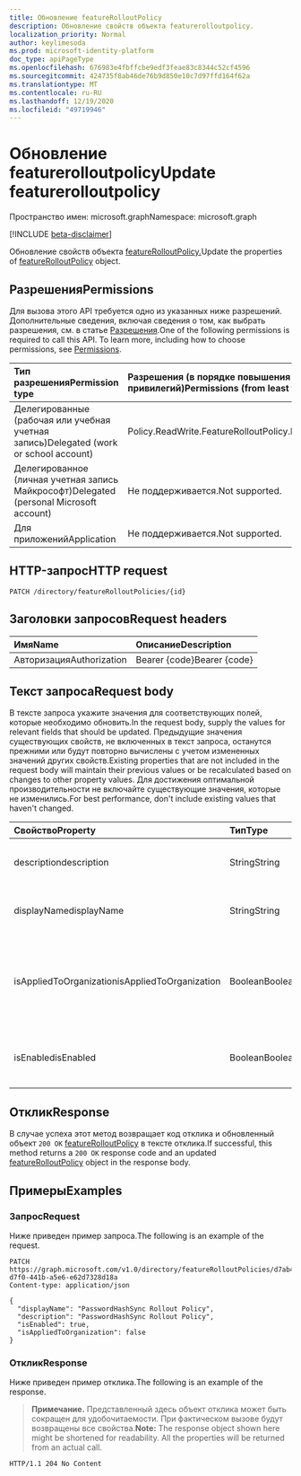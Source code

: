 ```yaml
---
title: Обновление featureRolloutPolicy
description: Обновление свойств объекта featurerolloutpolicy.
localization_priority: Normal
author: keylimesoda
ms.prod: microsoft-identity-platform
doc_type: apiPageType
ms.openlocfilehash: 676983e4fbffcbe9edf3feae83c8344c52cf4596
ms.sourcegitcommit: 424735f8ab46de76b9d850e10c7d97ffd164f62a
ms.translationtype: MT
ms.contentlocale: ru-RU
ms.lasthandoff: 12/19/2020
ms.locfileid: "49719946"
---
```

# <a name="update-featurerolloutpolicy"></a><span data-ttu-id="0cf06-103">Обновление featurerolloutpolicy</span><span class="sxs-lookup"><span data-stu-id="0cf06-103">Update featurerolloutpolicy</span></span>

<span data-ttu-id="0cf06-104">Пространство имен: microsoft.graph</span><span class="sxs-lookup"><span data-stu-id="0cf06-104">Namespace: microsoft.graph</span></span>

[!INCLUDE [beta-disclaimer](../../includes/beta-disclaimer.md)]

<span data-ttu-id="0cf06-105">Обновление свойств объекта [featureRolloutPolicy.](../resources/featurerolloutpolicy.md)</span><span class="sxs-lookup"><span data-stu-id="0cf06-105">Update the properties of [featureRolloutPolicy](../resources/featurerolloutpolicy.md) object.</span></span>

## <a name="permissions"></a><span data-ttu-id="0cf06-106">Разрешения</span><span class="sxs-lookup"><span data-stu-id="0cf06-106">Permissions</span></span>

<span data-ttu-id="0cf06-p101">Для вызова этого API требуется одно из указанных ниже разрешений. Дополнительные сведения, включая сведения о том, как выбрать разрешения, см. в статье [Разрешения](/graph/permissions-reference).</span><span class="sxs-lookup"><span data-stu-id="0cf06-p101">One of the following permissions is required to call this API. To learn more, including how to choose permissions, see [Permissions](/graph/permissions-reference).</span></span>

| <span data-ttu-id="0cf06-109">Тип разрешения</span><span class="sxs-lookup"><span data-stu-id="0cf06-109">Permission type</span></span>                        | <span data-ttu-id="0cf06-110">Разрешения (в порядке повышения привилегий)</span><span class="sxs-lookup"><span data-stu-id="0cf06-110">Permissions (from least to most privileged)</span></span> |
|:---------------------------------------|:--------------------------------------------|
| <span data-ttu-id="0cf06-111">Делегированные (рабочая или учебная учетная запись)</span><span class="sxs-lookup"><span data-stu-id="0cf06-111">Delegated (work or school account)</span></span>     | <span data-ttu-id="0cf06-112">Policy.ReadWrite.FeatureRollout</span><span class="sxs-lookup"><span data-stu-id="0cf06-112">Policy.ReadWrite.FeatureRollout</span></span> |
| <span data-ttu-id="0cf06-113">Делегированное (личная учетная запись Майкрософт)</span><span class="sxs-lookup"><span data-stu-id="0cf06-113">Delegated (personal Microsoft account)</span></span> | <span data-ttu-id="0cf06-114">Не поддерживается.</span><span class="sxs-lookup"><span data-stu-id="0cf06-114">Not supported.</span></span> |
| <span data-ttu-id="0cf06-115">Для приложений</span><span class="sxs-lookup"><span data-stu-id="0cf06-115">Application</span></span>                            | <span data-ttu-id="0cf06-116">Не поддерживается.</span><span class="sxs-lookup"><span data-stu-id="0cf06-116">Not supported.</span></span> |

## <a name="http-request"></a><span data-ttu-id="0cf06-117">HTTP-запрос</span><span class="sxs-lookup"><span data-stu-id="0cf06-117">HTTP request</span></span>

<!-- { "blockType": "ignored" } -->

```http
PATCH /directory/featureRolloutPolicies/{id}
```

## <a name="request-headers"></a><span data-ttu-id="0cf06-118">Заголовки запросов</span><span class="sxs-lookup"><span data-stu-id="0cf06-118">Request headers</span></span>

| <span data-ttu-id="0cf06-119">Имя</span><span class="sxs-lookup"><span data-stu-id="0cf06-119">Name</span></span>       | <span data-ttu-id="0cf06-120">Описание</span><span class="sxs-lookup"><span data-stu-id="0cf06-120">Description</span></span>|
|:-----------|:-----------|
| <span data-ttu-id="0cf06-121">Авторизация</span><span class="sxs-lookup"><span data-stu-id="0cf06-121">Authorization</span></span> | <span data-ttu-id="0cf06-122">Bearer {code}</span><span class="sxs-lookup"><span data-stu-id="0cf06-122">Bearer {code}</span></span> |

## <a name="request-body"></a><span data-ttu-id="0cf06-123">Текст запроса</span><span class="sxs-lookup"><span data-stu-id="0cf06-123">Request body</span></span>

<span data-ttu-id="0cf06-124">В тексте запроса укажите значения для соответствующих полей, которые необходимо обновить.</span><span class="sxs-lookup"><span data-stu-id="0cf06-124">In the request body, supply the values for relevant fields that should be updated.</span></span> <span data-ttu-id="0cf06-125">Предыдущие значения существующих свойств, не включенных в текст запроса, останутся прежними или будут повторно вычислены с учетом измененных значений других свойств.</span><span class="sxs-lookup"><span data-stu-id="0cf06-125">Existing properties that are not included in the request body will maintain their previous values or be recalculated based on changes to other property values.</span></span> <span data-ttu-id="0cf06-126">Для достижения оптимальной производительности не включайте существующие значения, которые не изменились.</span><span class="sxs-lookup"><span data-stu-id="0cf06-126">For best performance, don't include existing values that haven't changed.</span></span>

| <span data-ttu-id="0cf06-127">Свойство</span><span class="sxs-lookup"><span data-stu-id="0cf06-127">Property</span></span>     | <span data-ttu-id="0cf06-128">Тип</span><span class="sxs-lookup"><span data-stu-id="0cf06-128">Type</span></span>        | <span data-ttu-id="0cf06-129">Описание</span><span class="sxs-lookup"><span data-stu-id="0cf06-129">Description</span></span> |
|:-------------|:------------|:------------|
|<span data-ttu-id="0cf06-130">description</span><span class="sxs-lookup"><span data-stu-id="0cf06-130">description</span></span>|<span data-ttu-id="0cf06-131">String</span><span class="sxs-lookup"><span data-stu-id="0cf06-131">String</span></span>|<span data-ttu-id="0cf06-132">Описание этой политики.</span><span class="sxs-lookup"><span data-stu-id="0cf06-132">A description for this policy.</span></span>|
|<span data-ttu-id="0cf06-133">displayName</span><span class="sxs-lookup"><span data-stu-id="0cf06-133">displayName</span></span>|<span data-ttu-id="0cf06-134">String</span><span class="sxs-lookup"><span data-stu-id="0cf06-134">String</span></span>|<span data-ttu-id="0cf06-135">Отображаемого имени для этой политики.</span><span class="sxs-lookup"><span data-stu-id="0cf06-135">The display name for this policy.</span></span>|
|<span data-ttu-id="0cf06-136">isAppliedToOrganization</span><span class="sxs-lookup"><span data-stu-id="0cf06-136">isAppliedToOrganization</span></span>|<span data-ttu-id="0cf06-137">Boolean</span><span class="sxs-lookup"><span data-stu-id="0cf06-137">Boolean</span></span>|<span data-ttu-id="0cf06-138">Указывает, следует ли применять эту политику для всей организации.</span><span class="sxs-lookup"><span data-stu-id="0cf06-138">Indicates whether this feature rollout policy should be applied to the entire organization.</span></span>|
|<span data-ttu-id="0cf06-139">isEnabled</span><span class="sxs-lookup"><span data-stu-id="0cf06-139">isEnabled</span></span>|<span data-ttu-id="0cf06-140">Boolean</span><span class="sxs-lookup"><span data-stu-id="0cf06-140">Boolean</span></span>|<span data-ttu-id="0cf06-141">Указывает, включен ли выкат функции.</span><span class="sxs-lookup"><span data-stu-id="0cf06-141">Indicates whether the feature rollout is enabled.</span></span>|

## <a name="response"></a><span data-ttu-id="0cf06-142">Отклик</span><span class="sxs-lookup"><span data-stu-id="0cf06-142">Response</span></span>

<span data-ttu-id="0cf06-143">В случае успеха этот метод возвращает код отклика и обновленный объект `200 OK` [featureRolloutPolicy](../resources/featurerolloutpolicy.md) в тексте отклика.</span><span class="sxs-lookup"><span data-stu-id="0cf06-143">If successful, this method returns a `200 OK` response code and an updated [featureRolloutPolicy](../resources/featurerolloutpolicy.md) object in the response body.</span></span>

## <a name="examples"></a><span data-ttu-id="0cf06-144">Примеры</span><span class="sxs-lookup"><span data-stu-id="0cf06-144">Examples</span></span>

### <a name="request"></a><span data-ttu-id="0cf06-145">Запрос</span><span class="sxs-lookup"><span data-stu-id="0cf06-145">Request</span></span>

<span data-ttu-id="0cf06-146">Ниже приведен пример запроса.</span><span class="sxs-lookup"><span data-stu-id="0cf06-146">The following is an example of the request.</span></span>
<!-- {
  "blockType": "request",
  "name": "update_featurerolloutpolicy"
}-->

```http
PATCH https://graph.microsoft.com/v1.0/directory/featureRolloutPolicies/d7ab4886-d7f0-441b-a5e6-e62d7328d18a
Content-type: application/json

{
  "displayName": "PasswordHashSync Rollout Policy",
  "description": "PasswordHashSync Rollout Policy",
  "isEnabled": true,
  "isAppliedToOrganization": false
}
```

### <a name="response"></a><span data-ttu-id="0cf06-147">Отклик</span><span class="sxs-lookup"><span data-stu-id="0cf06-147">Response</span></span>

<span data-ttu-id="0cf06-148">Ниже приведен пример отклика.</span><span class="sxs-lookup"><span data-stu-id="0cf06-148">The following is an example of the response.</span></span>

> <span data-ttu-id="0cf06-p103">**Примечание.** Представленный здесь объект отклика может быть сокращен для удобочитаемости. При фактическом вызове будут возвращены все свойства.</span><span class="sxs-lookup"><span data-stu-id="0cf06-p103">**Note:** The response object shown here might be shortened for readability. All the properties will be returned from an actual call.</span></span>

<!-- {
  "blockType": "response",
  "truncated": true,
  "@odata.type": "microsoft.graph.featureRolloutPolicy"
} -->

```http
HTTP/1.1 204 No Content
```

<!-- uuid: 16cd6b66-4b1a-43a1-adaf-3a886856ed98
2019-02-04 14:57:30 UTC -->
<!-- {
  "type": "#page.annotation",
  "description": "Update featurerolloutpolicy",
  "keywords": "",
  "section": "documentation",
  "tocPath": ""
}-->


